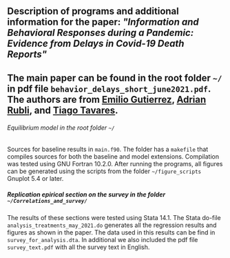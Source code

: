 ## Description of programs and additional information for the paper: *"Information and Behavioral Responses during a Pandemic: Evidence from Delays in Covid-19 Death Reports"*

The main paper can be found in the root folder `~/` in pdf file `behavior_delays_short_june2021.pdf`. The authors are from [Emilio Gutierrez](https://www.emiliogutierrez.net), [Adrian Rubli](https://www.adrianrubli.com), and [Tiago Tavares](http://tgstavares.com/).
---

###### Equilibrium model in the root folder `~/`

Sources for baseline results in `main.f90`. The folder has a `makefile` that compiles sources for both the baseline and model extensions. Compilation was tested using GNU Fortran 10.2.0. After running the programs, all figures can be generated using the scripts from the folder
`~/figure_scripts` Gnuplot 5.4 or later.

##### Replication epirical section on the survey in the folder `~/Correlations_and_survey/`

The results of these sections were tested using Stata 14.1. The Stata do-file `analysis_treatments_may_2021.do` generates all the regression results and figures as shown in the paper. The data used in this results can be find in `survey_for_analysis.dta`. 
In additional we also included the pdf file `survey_text.pdf` with all the survey text in English.





